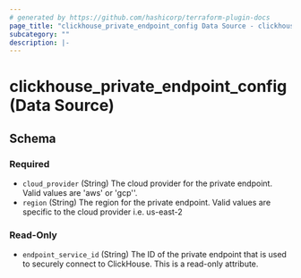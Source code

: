 ```yaml
---
# generated by https://github.com/hashicorp/terraform-plugin-docs
page_title: "clickhouse_private_endpoint_config Data Source - clickhouse"
subcategory: ""
description: |-
---
```


# clickhouse_private_endpoint_config (Data Source)

<!-- schema generated by tfplugindocs -->

## Schema

### Required

- `cloud_provider` (String) The cloud provider for the private endpoint. Valid values are 'aws' or 'gcp''.
- `region` (String) The region for the private endpoint. Valid values are specific to the cloud provider i.e. us-east-2

### Read-Only

- `endpoint_service_id` (String) The ID of the private endpoint that is used to securely connect to ClickHouse. This is a read-only attribute.
